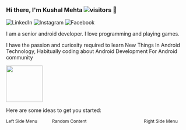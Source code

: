 ### Hi there, I'm Kushal Mehta ![visitors](https://visitor-badge.glitch.me/badge?page_id=KushalMehta1995.visitor-badge) 👋
![LinkedIn](https://img.shields.io/badge/LinkedIn-0077B5?style=for-the-badge&logo=linkedin&logoColor=white)
![Instagram](https://img.shields.io/badge/Instagram-E4405F?style=for-the-badge&logo=instagram&logoColor=white)
![Facebook](https://img.shields.io/badge/Facebook-1877F2?style=for-the-badge&logo=facebook&logoColor=white)

I am a senior android developer. I love programming and playing games.

I have the passion and curiosity required to learn New Things In Android Technology, Habitually coding about Android Development For Android community

<img src="https://github.com/KushalMehta1995/KushalMehta1995/blob/main/93699-coding.gif" width="100" height="100" />

Here are some ideas to get you started:

<div id="container" style="height: 100%; width:100%; font-size:0;">
    <div id="left" style="display: inline-block; *display: inline; zoom: 1; vertical-align: top; font-size: 12px;width: 25%;">Left Side Menu</div>
    <div id="middle" style="display: inline-block; *display: inline; zoom: 1; vertical-align: top; font-size: 12px;width: 50%;">Random Content</div>
    <div id="right" style="display: inline-block; *display: inline; zoom: 1; vertical-align: top; font-size: 12px;width: 25%;">Right Side Menu</div>
</div>

- 🔭 I’m currently working on ...
- 🌱 I’m currently learning ...
- 👯 I’m looking to collaborate on ...
- 🤔 I’m looking for help with ...
- 💬 Ask me about ...
- 📫 How to reach me: ...
- 😄 Pronouns: ...
- ⚡ Fun fact: ...

<img height="180em" src="https://github-readme-stats.vercel.app/api?username=KushalMehta1995&show_icons=true&hide_border=true&&count_private=true&include_all_commits=true" />

![Top Langs](https://github-readme-stats.vercel.app/api/top-langs/?username=KushalMehta1995)
